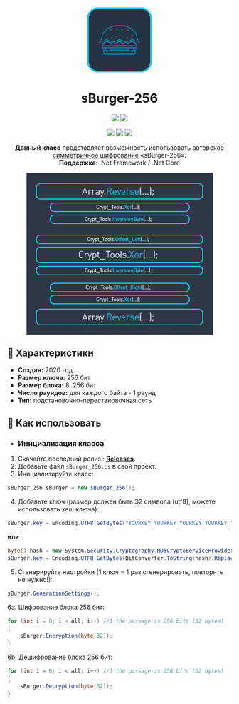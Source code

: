 <p align="center"> 
  <img align="center" src="https://github.com/0xLaileb/sBurger-256/blob/master/GITHUB_RESOURCES/logo.png?raw=true" width="150"/> 
</p>

<h1><div align="center">sBurger-256</h1>
<p align="center">
  <img src="https://img.shields.io/badge/PRICE-free-%231DC8EE"/>
  <img src="https://img.shields.io/badge/SUPPORT-yes-%231DC8EE"/>
</p>

<p align="center">
  <img src="https://img.shields.io/github/downloads/0xLaileb/sBurger-256/total?color=%231DC8EE&label=DOWNLOADS&logo=GitHub&logoColor=%231DC8EE&style=flat"/>
  <img src="https://img.shields.io/github/last-commit/0xLaileb/sBurger-256?color=%231DC8EE&label=LAST%20COMMIT&style=flat"/>
  <img src="https://img.shields.io/github/release-date/0xLaileb/sBurger-256?color=%231DC8EE&label=RELEASE%20DATE&style=flat"/>
</p>

[releases]: https://github.com/0xLaileb/sBurger-256/releases/

<p align="center">
  <b>Данный класс</b> представляет возможность использовать авторское <a href="https://ru.wikipedia.org/wiki/Симметричные_криптосистемы">симметричное шифрование</a> «sBurger-256».<br>
  <b>Поддержка</b>: .Net Framework / .Net Core
</p>
<p align="center"> 
  <img align="center" src="https://github.com/0xLaileb/sBurger-256/blob/master/GITHUB_RESOURCES/demo_sburger.png?raw=true"/> 
</p>

## 🔧 Характеристики
- **Создан:** 2020 год
- **Размер ключа:** 256 бит
- **Размер блока:** 8..256 бит
- **Число раундов:** для каждого байта - 1 раунд
- **Тип:** подстановочно-перестановочная сеть

## 🚀 Как использовать

- ### Инициализация класса 
1. Скачайте последний релиз : **[Releases][releases]**.
2. Добавьте файл `sBurger_256.cs` в свой проект.
3. Инициализируйте класс: 
```csharp
sBurger_256 sBurger = new sBurger_256();
```
4. Добавьте ключ (размер должен быть 32 символа (utf8), можете использовать хеш ключа):
```csharp
sBurger.key = Encoding.UTF8.GetBytes("YOURKEY_YOURKEY_YOURKEY_YOURKEY_"); //32 characters
```
**или**
```csharp
byte[] hash = new System.Security.Cryptography.MD5CryptoServiceProvider().ComputeHash(Encoding.UTF8.GetBytes("your key"));
sBurger.key = Encoding.UTF8.GetBytes(BitConverter.ToString(hash).Replace("-", ""));
```
5. Сгенерируйте настройки (1 ключ = 1 раз сгенерировать, повторять не нужно!):
```csharp
sBurger.GenerationSettings();
```
6a. Шифрование блока 256 бит:
```csharp
for (int i = 0; i < all; i++) //1 the passage is 256 bits (32 bytes)
{
    sBurger.Encryption(byte[32]);
}
```
6b. Дешифрование блока 256 бит:
```csharp
for (int i = 0; i < all; i++) //1 the passage is 256 bits (32 bytes)
{
    sBurger.Decryption(byte[32]);
}
```
